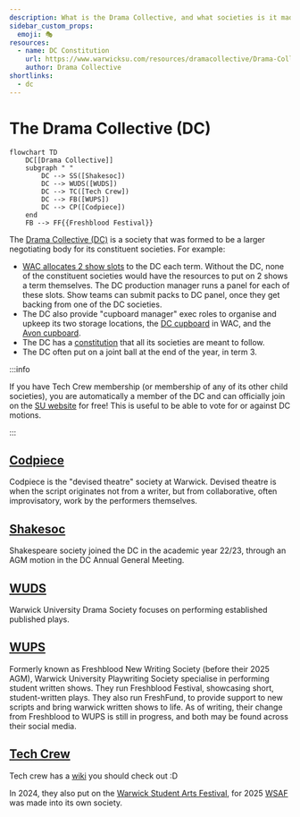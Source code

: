 ```yaml
---
description: What is the Drama Collective, and what societies is it made up of?
sidebar_custom_props:
  emoji: 🎭
resources:
  - name: DC Constitution
    url: https://www.warwicksu.com/resources/dramacollective/Drama-Collective-Constitution-updated-2023/
    author: Drama Collective
shortlinks:
  - dc
---
```


# The Drama Collective (DC)

```mermaid
flowchart TD
    DC[[Drama Collective]]
    subgraph " "
        DC --> SS([Shakesoc])
        DC --> WUDS([WUDS])
        DC --> TC([Tech Crew])
        DC --> FB([WUPS])
        DC --> CP([Codpiece])
    end
    FB --> FF{{Freshblood Festival}}
```

The [Drama Collective (DC)](https://www.warwicksu.com/societies-sports/societies/dramacollective/) is a society that was
formed to be a larger negotiating body for its constituent societies. For example:

- [WAC allocates 2 show slots](../warwick-drama/shows#wac-show-slots) to the DC each term. Without the DC, none of the
  constituent societies would have the resources to put on 2 shows a term themselves. The DC production manager runs a
  panel for each of these slots. Show teams can submit packs to DC panel, once they get backing from one of the DC
  societies.
- The DC also provide "cupboard manager" exec roles to organise and upkeep its two storage locations, the
  [DC cupboard](../tech-crew/storage/dc-cupboard) in WAC, and the
  [Avon cupboard](../tech-crew/storage/other-storage#the-avon-cupboard).
- The DC has a
  [constitution](https://www.warwicksu.com/resources/dramacollective/Drama-Collective-Constitution-updated-2023/) that
  all its societies are meant to follow.
- The DC often put on a joint ball at the end of the year, in term 3.

:::info

If you have Tech Crew membership (or membership of any of its other child societies), you are automatically a member of
the DC and can officially join on the
[SU website](https://www.warwicksu.com/societies-sports/societies/dramacollective/) for free! This is useful to be able
to vote for or against DC motions.

:::

## [Codpiece](https://www.warwicksu.com/societies-sports/societies/codpiecetheatre/)

Codpiece is the "devised theatre" society at Warwick. Devised theatre is when the script originates not from a writer,
but from collaborative, often improvisatory, work by the performers themselves.

## [Shakesoc](https://www.warwicksu.com/societies-sports/societies/shakespeare/)

Shakespeare society joined the DC in the academic year 22/23, through an AGM motion in the DC Annual General Meeting.

## [WUDS](https://www.warwicksu.com/societies-sports/societies/wuds/)

Warwick University Drama Society focuses on performing established published plays.

## [WUPS](https://www.warwicksu.com/societies-sports/societies/freshbloodtheatre/)

Formerly known as Freshblood New Writing Society (before their 2025 AGM), Warwick University Playwriting Society specialise in performing student written shows. They run Freshblood Festival, showcasing short, student-written plays. They also run FreshFund, to provide support to new scripts and bring warwick written shows to life. As of writing, their change from Freshblood to WUPS is still in progress, and both may be found across their social media.

## [Tech Crew](https://www.warwicksu.com/societies-sports/societies/techcrew/)

Tech crew has a [wiki](../) you should check out :D

In 2024, they also put on the [Warwick Student Arts Festival](/wiki/case-studies/wsaf-2024), for 2025 [WSAF](/wiki/warwick-drama#wsaf) was made into its own society.
